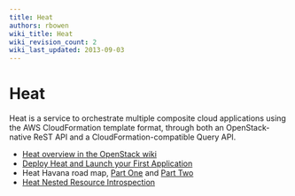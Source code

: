 ```yaml
---
title: Heat
authors: rbowen
wiki_title: Heat
wiki_revision_count: 2
wiki_last_updated: 2013-09-03
---
```


# Heat

Heat is a service to orchestrate multiple composite cloud applications using the AWS CloudFormation template format, through both an OpenStack-native ReST API and a CloudFormation-compatible Query API.

*   [Heat overview in the OpenStack wiki](https://wiki.openstack.org/wiki/Heat)
*   [Deploy Heat and Launch your First Application](http://openstack.redhat.com/Deploy_Heat_and_launch_your_first_Application)
*   Heat Havana road map, [Part One](http://hardysteven.blogspot.co.uk/2013/06/roadmap-for-heat-havana-part-1-its-been.html) and [Part Two](http://hardysteven.blogspot.co.uk/2013/07/roadmap-for-heat-havana-part-2-so-with.html)
*   [Heat Nested Resource Introspection](http://hardysteven.blogspot.co.uk/2013/08/heat-nested-resource-introspection.html)
